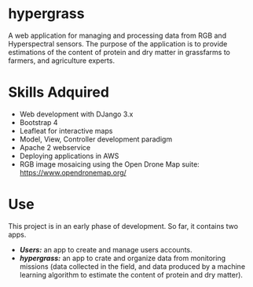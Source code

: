 # hypergrass
A web application for managing and processing data from RGB and Hyperspectral sensors. The purpose of the application is to provide estimations of the content of protein and dry matter in grassfarms to farmers, and agriculture experts.

# Skills Adquired
* Web development with DJango 3.x
* Bootstrap 4
* Leafleat for interactive maps
* Model, View, Controller development paradigm
* Apache 2 webservice
* Deploying applications in AWS
* RGB image mosaicing using the Open Drone Map suite: https://www.opendronemap.org/


# Use

This project is in an early phase of development. So far, it contains two apps.

* ***Users:*** an app to create and manage users accounts.
* ***hypergrass:*** an app to crate and organize data from monitoring missions (data collected in the field, and data produced by a machine learning algorithm to estimate the content of protein and dry matter).
